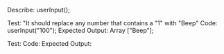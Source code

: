 Describe: userInput();

<!-- Test: "It should test wether or not the user has in fact inputted a number"
Code: userInput();
Expected Output: toNumber; -->

<!-- Test: "It should return an array of the users inputted numbers"
Code: userInput();
Expected Output: [numberInput]; -->


<!-- Test: "It should replace the number "1" with "Beep"
Code: userInput("1");
Expected Output: Array ["Beep"]; -->

Test: "It should replace any number that contains a "1" with "Beep"
Code: userInput("100");
Expected Output: Array ["Beep"];

Test:
Code:
Expected Output:
